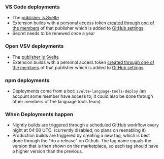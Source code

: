 ### VS Code deployments

-   The [publisher is Svelte](https://marketplace.visualstudio.com/manage/publishers/svelte)
-   Extension builds with a personal access token [created through one of the members](https://code.visualstudio.com/api/working-with-extensions/publishing-extension#publishing-extensions) of that publisher which is added to [GitHub settings](https://github.com/sveltejs/language-tools/settings/secrets/actions)
-   Secret needs to be renewed once a year

### Open VSV deployments

-   The [publisher is Svelte](https://open-vsx.org/extension/svelte)
-   Extension builds with a personal access token [created through one of the members](https://github.com/eclipse/openvsx/blob/master/cli/README.md#publish-extensions) of that publisher which is added to [GitHub settings](https://github.com/sveltejs/language-tools/settings/secrets/actions)

### npm deployments

-   Deployments come from a bot: `svelte-language-tools-deploy` (an account some member have access to; it could also be done through other members of the language tools team)

### When Deployments happen

-   Nightly builds are triggered through a scheduled GitHub workflow every night at 04:00 UTC. (currently disabled, no plans on reenabling it)
-   Production builds are triggered by creating a new tag, which is best done through the "do a release" on Github. The tag name equals the version that is then shown on the marketplace, so each tag should have a higher version than the previous.

